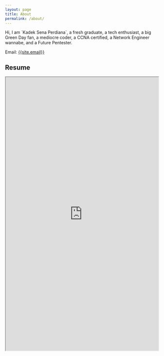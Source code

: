 ```yaml
---
layout: page
title: About
permalink: /about/
---
```

<p>
Hi, I am `Kadek Sena Perdiana`, a fresh graduate, a tech enthusiast, a big Green Day fan, a mediocre coder, a CCNA certified, a Network Engineer wannabe, and a Future Pentester.
</p>

Email: <a href="mailto:{{site.email}}?Subject=From Blog Site:">{{site.email}}</a>

## Resume
<iframe src="https://helenaferdy.github.io/static/img/resume.png" width="100%" height="900"></iframe>
